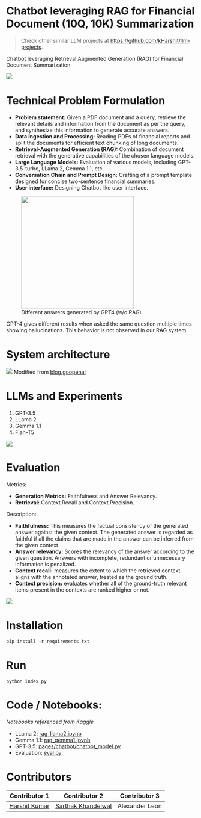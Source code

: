 # Chatbot leveraging RAG for Financial Document (10Q, 10K) Summarization

> Check other similar LLM projects at https://github.com/kHarshit/llm-projects.

Chatbot leveraging Retrieval Augmented Generation (RAG) for Financial Document Summarization

![](./assets/rag_chatbot_10q.png)

# Technical Problem Formulation

* **Problem statement:** Given a PDF document and a query, retrieve the relevant details and information from the document as per the query, and synthesize this information to generate accurate answers.
* **Data Ingestion and Processing:** Reading PDFs of financial reports and split the documents for efficient text chunking of long documents.
* **Retrieval-Augmented Generation (RAG):** Combination of document retrieval with the generative capabilities of the chosen language models.
* **Large Language Models:** Evaluation of various models, including GPT-3.5-turbo, LLama 2, Gemma 1.1, etc.
* **Conversation Chain and Prompt Design:** Crafting of a prompt template designed for concise two-sentence financial summaries.
* **User interface:** Designing Chatbot like user interface.

<figure>
    <img src="./assets/llm_hallucination.png" width="300">
    <figcaption>Different answers generated by GPT4 (w/o RAG).</figcaption>
</figure>

GPT-4 gives different results when asked the same question multiple times showing hallucinations. This behavior is not observed in our RAG system.

# System architecture

![](./assets/rag_architecture.png)
Modified from [blog.goopenai](https://blog.gopenai.com/retrieval-augmented-generation-rag-using-llama-2-chromadb-together-ai-for-retrieval-qa-80e7045a6c79)

# LLMs and Experiments

1. GPT-3.5
2. LLama 2
3. Gemma 1.1
4. Flan-T5

![](./assets/models_experiment.png)

# Evaluation

Metrics:
* **Generation Metrics:** Faithfulness and Answer Relevancy.
* **Retrieval:** Context Recall and Context Precision.

Description:
* **Faithfulness:** This measures the factual consistency of the generated answer against the given context. The generated answer is regarded as faithful if all the claims that are made in the answer can be inferred from the given context. 
* **Answer relevancy:** Scores the relevancy of the answer according to the given question. Answers with incomplete, redundant or unnecessary information is penalized.
* **Context recall:** measures the extent to which the retrieved context aligns with the annotated answer, treated as the ground truth.
* **Context precision:** evaluates whether all of the ground-truth relevant items present in the contexts are ranked higher or not.


![](./assets/gpt35_eval.png)


# Installation

```
pip install -r requirements.txt
```

# Run

```
python index.py
```

# Code / Notebooks: 

*Notebooks referenced from Kaggle*

* LLama 2: [rag_llama2.ipynb](./rag_llama2.ipynb)
* Gemma 1.1: [rag_gemma1.ipynb](./rag_gemma1.ipynb)
* GPT-3.5: [pages/chatbot/chatbot_model.py](./pages/chatbot/chatbot_model.py)
* Evaluation: [eval.py](./eval.py)


# Contributors

| Contributor 1 | Contributor 2 | Contributor 3 |
| ------------- | ------------- | ------------- |
| [Harshit Kumar](https://github.com/kHarshit) | [Sarthak Khandelwal](https://github.com/sarthakforwet) | Alexander Leon |
